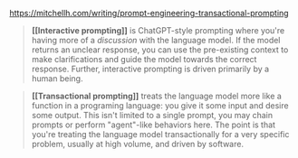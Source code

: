 https://mitchellh.com/writing/prompt-engineering-transactional-prompting

> **[[Interactive prompting]]** is ChatGPT-style prompting where you're having more of a _discussion_ with the language model. If the model returns an unclear response, you can use the pre-existing context to make clarifications and guide the model towards the correct response. Further, interactive prompting is driven primarily by a human being.

> **[[Transactional prompting]]** treats the language model more like a function in a programing language: you give it some input and desire some output. This isn't limited to a single prompt, you may chain prompts or perform "agent"-like behaviors here. The point is that you're treating the language model transactionally for a very specific problem, usually at high volume, and driven by software.

